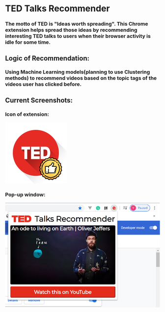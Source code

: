 # TED Talks Recommender
### The motto of TED is "Ideas worth spreading". This Chrome extension helps spread those ideas by recommending interesting TED talks to users when their browser activity is idle for some time.

## Logic of Recommendation:
### Using Machine Learning models(planning to use Clustering methods) to recommend videos based on the topic tags of the videos user has clicked before.

## Current Screenshots:

### Icon of extension:
![extension-icon](https://github.com/JoyceHe1998/TED-Talks-Recommender/blob/master/TED-round-200.png)

### Pop-up window:
![pop-up-window](https://github.com/JoyceHe1998/TED-Talks-Recommender/blob/master/screenshots/pop-up-screenshot.png)
